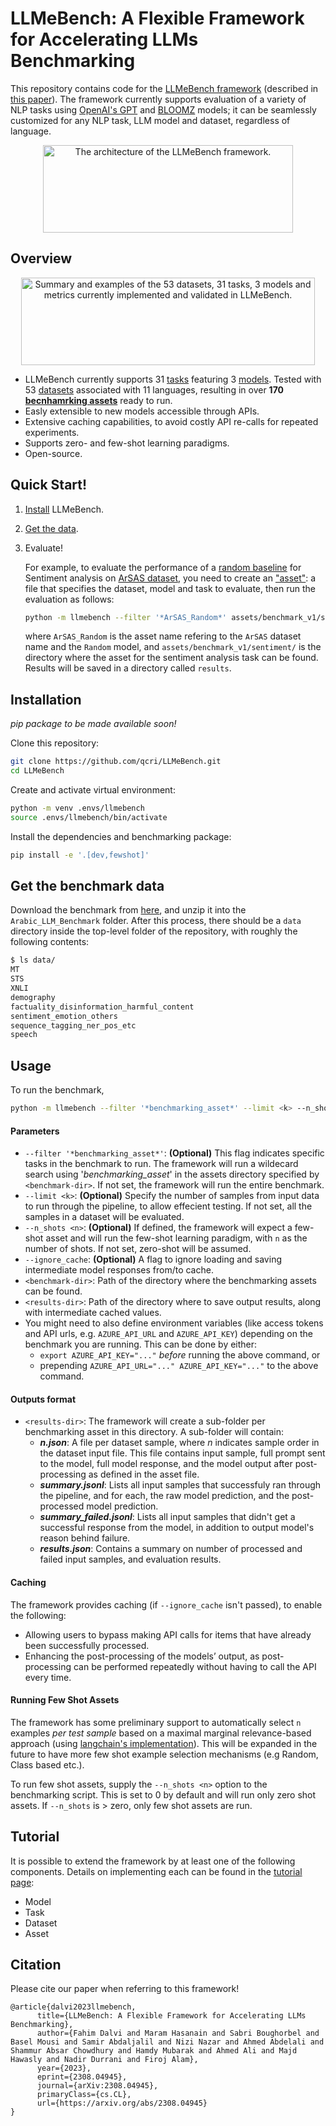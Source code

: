 # LLMeBench: A Flexible Framework for Accelerating LLMs Benchmarking

This repository contains code for the [LLMeBench framework](https://youtu.be/FkQn4UjYA0s?feature=shared) (described in <a href="https://arxiv.org/abs/2308.04945" target="_blank">this paper</a>). The framework currently supports evaluation of a variety of NLP tasks using [OpenAI's GPT](https://platform.openai.com/docs/guides/gpt) and [BLOOMZ](https://huggingface.co/bigscience/bloomz) models; it can be seamlessly customized for any NLP task, LLM model and dataset, regardless of language.

<p align="center">
<picture>
<img alt = "The architecture of the LLMeBench framework." src="https://github.com/qcri/LLMeBench/assets/3918663/f1b927ea-fb7f-4dc6-b654-7c141f596067" width="400" height="140"/>
</picture>
</p>

## Overview
<p align="center">
<picture>
<img alt = "Summary and examples of the 53 datasets, 31 tasks, 3 models and metrics currently implemented and
validated in LLMeBench." src="https://github.com/qcri/LLMeBench/assets/3918663/a9b926c0-8a10-4334-84b2-ad0b4e3e5ceb" width="470" height="140"/>
</picture>
</p>

- LLMeBench currently supports 31 [tasks](llmebench/tasks) featuring 3 [models](llmebench/models). Tested with 53 [datasets](llmebench/datasets) associated with 11 languages, resulting in over **170 [becnhamrking assets](assets/benchmark_v1)** ready to run.
- Easly extensible to new models accessible through APIs.
- Extensive caching capabilities, to avoid costly API re-calls for repeated experiments.
- Supports zero- and few-shot learning paradigms.
- Open-source.

## Quick Start!
1. [Install](https://github.com/qcri/LLMeBench/tree/readme_update1#installation) LLMeBench.
2. [Get the data](https://github.com/qcri/LLMeBench/tree/readme_update1#get-the-benchmark-data).
3. Evaluate!
   
   For example, to evaluate the performance of a [random baseline](llmebench/models/RandomGPT.py) for Sentiment analysis on [ArSAS dataset](llmebench/datasets/ArSASSentiment.py), you need to create an ["asset"](assets/benchmark_v1/sentiment/sentiment/ArSAS_Random.py): a file that specifies the dataset, model and task to evaluate, then run the evaluation as follows:
   ```bash
   python -m llmebench --filter '*ArSAS_Random*' assets/benchmark_v1/sentiment/ results/ 
   ```
   where `ArSAS_Random` is the asset name refering to the `ArSAS` dataset name and the `Random` model, and `assets/benchmark_v1/sentiment/` is the directory where the asset for the sentiment analysis task can be found. Results will be saved in a directory called `results`. 

## Installation
*pip package to be made available soon!*

Clone this repository:
```bash
git clone https://github.com/qcri/LLMeBench.git
cd LLMeBench
```

Create and activate virtual environment:
```bash
python -m venv .envs/llmebench
source .envs/llmebench/bin/activate
```

Install the dependencies and benchmarking package:
```bash
pip install -e '.[dev,fewshot]'
```

## Get the benchmark data
Download the benchmark from [here](https://neurox.qcri.org/projects/llmebench/arabic_llm_benchmark_data.zip), and unzip it into the `Arabic_LLM_Benchmark` folder. After this process, there should be a `data` directory inside the top-level folder of the repository, with roughly the following contents:

```bash
$ ls data/
MT
STS
XNLI
demography
factuality_disinformation_harmful_content
sentiment_emotion_others
sequence_tagging_ner_pos_etc
speech
```

## Usage
To run the benchmark,

```bash
python -m llmebench --filter '*benchmarking_asset*' --limit <k> --n_shots <n> --ignore_cache <benchmark-dir> <results-dir> 
```

#### Parameters
- `--filter '*benchmarking_asset*'`: **(Optional)** This flag indicates specific tasks in the benchmark to run. The framework will run a wildecard search using '*benchmarking_asset*' in the assets directory specified by `<benchmark-dir>`. If not set, the framework will run the entire benchmark.
- `--limit <k>`: **(Optional)** Specify the number of samples from input data to run through the pipeline, to allow effecient testing. If not set, all the samples in a dataset will be evaluated.
- `--n_shots <n>`: **(Optional)** If defined, the framework will expect a few-shot asset and will run the few-shot learning paradigm, with `n` as the number of shots. If not set, zero-shot will be assumed.
- `--ignore_cache`: **(Optional)** A flag to ignore loading and saving intermediate model responses from/to cache. 
- `<benchmark-dir>`: Path of the directory where the benchmarking assets can be found.
- `<results-dir>`: Path of the directory where to save output results, along with intermediate cached values.
- You might need to also define environment variables (like access tokens and API urls, e.g. `AZURE_API_URL` and `AZURE_API_KEY`) depending on the benchmark you are running. This can be done by either:
   - `export AZURE_API_KEY="..."` _before_ running the above command, or
   - prepending `AZURE_API_URL="..." AZURE_API_KEY="..."` to the above command.

#### Outputs format
- `<results-dir>`: The framework will create a sub-folder per benchmarking asset in this directory. A sub-folder will contain:
  - **_n.json_**: A file per dataset sample, where *n* indicates sample order in the dataset input file. This file contains input sample, full prompt sent to the model, full model response, and the model output after post-processing as defined in the asset file.
  - **_summary.jsonl_**: Lists all input samples that successfuly ran through the pipeline, and for each, the raw model prediction, and the post-processed model prediction.
  -  **_summary_failed.jsonl_**: Lists all input samples that didn't get a successful response from the model, in addition to output model's reason behind failure.
  -  **_results.json_**: Contains a summary on number of processed and failed input samples, and evaluation results.

#### Caching
The framework provides caching (if `--ignore_cache` isn't passed), to enable the following: 
- Allowing users to bypass making API calls for items that have already been successfully processed.
- Enhancing the post-processing of the models’ output, as post-processing can be performed repeatedly without having to call the API every time. 

#### Running Few Shot Assets
The framework has some preliminary support to automatically select `n` examples _per test sample_ based on a maximal marginal relevance-based approach (using [langchain's implementation](https://python.langchain.com/docs/modules/model_io/prompts/example_selectors/mmr)). This will be expanded in the future to have more few shot example selection mechanisms (e.g Random, Class based etc.).

To run few shot assets, supply the `--n_shots <n>` option to the benchmarking script. This is set to 0 by default and will run only zero shot assets. If `--n_shots` is > zero, only few shot assets are run.

## Tutorial
It is possible to extend the framework by at least one of the following components. Details on implementing each can be found in the [tutorial page](tutorial.md):
- Model
- Task
- Dataset
- Asset

## Citation
Please cite our paper when referring to this framework!
```
@article{dalvi2023llmebench,
      title={LLMeBench: A Flexible Framework for Accelerating LLMs Benchmarking}, 
      author={Fahim Dalvi and Maram Hasanain and Sabri Boughorbel and Basel Mousi and Samir Abdaljalil and Nizi Nazar and Ahmed Abdelali and Shammur Absar Chowdhury and Hamdy Mubarak and Ahmed Ali and Majd Hawasly and Nadir Durrani and Firoj Alam},
      year={2023},
      eprint={2308.04945},
      journal={arXiv:2308.04945},
      primaryClass={cs.CL},
      url={https://arxiv.org/abs/2308.04945}
}
```
